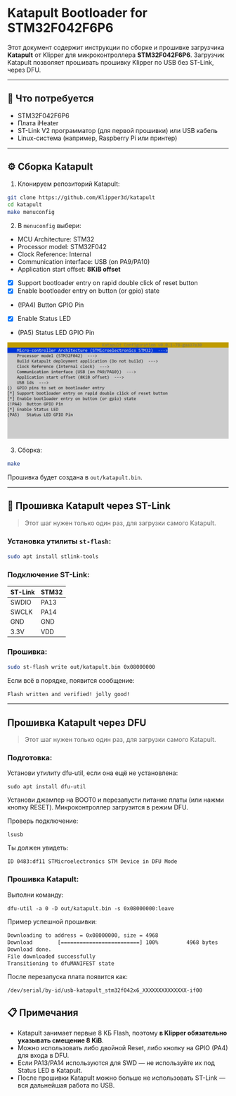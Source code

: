 # Katapult Bootloader for STM32F042F6P6

Этот документ содержит инструкции по сборке и прошивке загрузчика **Katapult** от Klipper для микроконтроллера **STM32F042F6P6**. Загрузчик Katapult позволяет прошивать прошивку Klipper по USB без ST-Link, через DFU.

---

## 🧰 Что потребуется

- STM32F042F6P6
- Плата iHeater
- ST-Link V2 программатор (для первой прошивки) или USB кабель
- Linux-система (например, Raspberry Pi или принтер)

---

## ⚙️ Сборка Katapult

1. Клонируем репозиторий Katapult:

```bash
git clone https://github.com/Klipper3d/katapult
cd katapult
make menuconfig
```

2. В `menuconfig` выбери:

- MCU Architecture: STM32
- Processor model: STM32F042
- Clock Reference: Internal
- Communication interface: USB (on PA9/PA10)
- Application start offset: **8KiB offset**
- [x] Support bootloader entry on rapid double click of reset button
- [x] Enable bootloader entry on button (or gpio) state
- (!PA4)  Button GPIO Pin
- [X] Enable Status LED
- (PA5)   Status LED GPIO Pin


![menuconfig](img/katapult_menuconfig.jpg)

3. Сборка:

```bash
make
```

Прошивка будет создана в `out/katapult.bin`.

---

## 🔌 Прошивка Katapult через ST-Link

> Этот шаг нужен только один раз, для загрузки самого Katapult.

### Установка утилиты `st-flash`:

```bash
sudo apt install stlink-tools
```

### Подключение ST-Link:

| ST-Link | STM32     |
|---------|-----------|
| SWDIO   | PA13      |
| SWCLK   | PA14      |
| GND     | GND       |
| 3.3V    | VDD       |

### Прошивка:

```bash
sudo st-flash write out/katapult.bin 0x08000000
```

Если всё в порядке, появится сообщение:

```
Flash written and verified! jolly good!
```

---

## Прошивка Katapult через DFU

> Этот шаг нужен только один раз, для загрузки самого Katapult.

### Подготовка:
Установи утилиту dfu-util, если она ещё не установлена:
    
    sudo apt install dfu-util

Установи джампер на BOOT0 и перезапусти питание платы (или нажми кнопку RESET).
Микроконтроллер загрузится в режим DFU.

Проверь подключение:

    lsusb

Ты должен увидеть:

    ID 0483:df11 STMicroelectronics STM Device in DFU Mode

### Прошивка Katapult:
Выполни команду:

    dfu-util -a 0 -D out/katapult.bin -s 0x08000000:leave

Пример успешной прошивки:

    Downloading to address = 0x08000000, size = 4968
    Download        [=========================] 100%         4968 bytes
    Download done.
    File downloaded successfully
    Transitioning to dfuMANIFEST state

После перезапуска плата появится как:

    /dev/serial/by-id/usb-katapult_stm32f042x6_XXXXXXXXXXXXXX-if00


## 📋 Примечания

- Katapult занимает первые 8 КБ Flash, поэтому **в Klipper обязательно указывать смещение 8 KiB**.
- Можно использовать либо двойной Reset, либо кнопку на GPIO (PA4) для входа в DFU.
- Если PA13/PA14 используются для SWD — не используйте их под Status LED в Katapult.
- После прошивки Katapult можно больше не использовать ST-Link — вся дальнейшая работа по USB.

